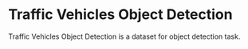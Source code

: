 # Traffic Vehicles Object Detection

Traffic Vehicles Object Detection is a dataset for object detection task.
